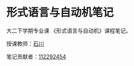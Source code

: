 # 形式语言与自动机笔记

大二下学期专业课 《形式语言与自动机》课程笔记。

授课教师：[石川](http://shichuan.org/)

笔记贡献者：[112292454](https://github.com/112292454)